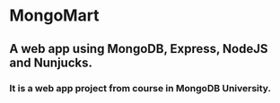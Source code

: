 # MongoMart
## A web app using MongoDB, Express, NodeJS and Nunjucks.

### It is a web app project from course in MongoDB University.
